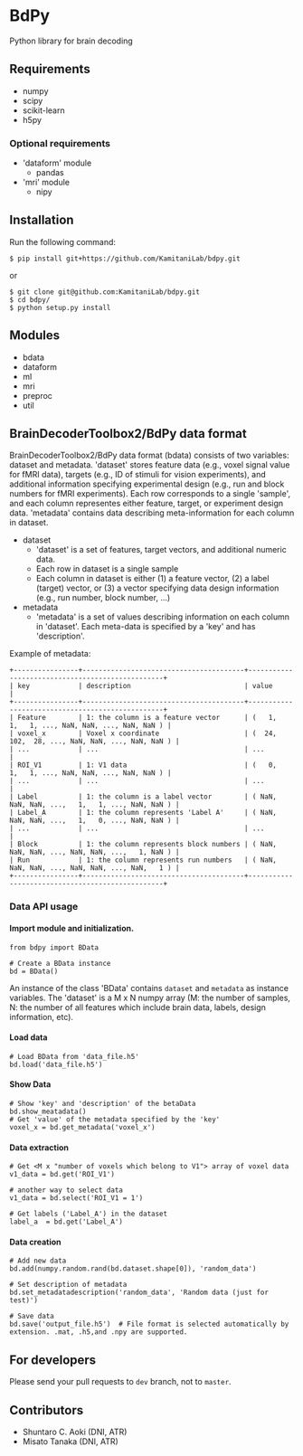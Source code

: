 # BdPy

Python library for brain decoding

## Requirements

- numpy
- scipy
- scikit-learn
- h5py

### Optional requirements

- 'dataform' module
    - pandas
- 'mri' module
    - nipy

## Installation

Run the following command:

``` shell
$ pip install git+https://github.com/KamitaniLab/bdpy.git
```

or

``` shell
$ git clone git@github.com:KamitaniLab/bdpy.git
$ cd bdpy/
$ python setup.py install
```

## Modules

- bdata
- dataform
- ml
- mri
- preproc
- util

## BrainDecoderToolbox2/BdPy data format

BrainDecoderToolbox2/BdPy data format (bdata) consists of two variables: dataset and metadata. 'dataset' stores feature data (e.g., voxel signal value for fMRI data), targets (e.g., ID of stimuli for vision experiments), and additional information specifying experimental design (e.g., run and block numbers for fMRI experiments). Each row corresponds to a single 'sample', and each column representes either feature, target, or experiment design data. 'metadata' contains data describing meta-information for each column in dataset.

- dataset
    - 'dataset' is a set of features, target vectors, and additional numeric data.
    - Each row in dataset is a single sample
    - Each column in dataset is either (1) a feature vector, (2) a label (target) vector, or (3) a vector specifying data design information (e.g., run number, block number, ...)
- metadata
    - 'metadata' is a set of values describing information on each column in 'dataset'. Each meta-data is specified by a 'key' and has 'description'.

Example of metadata:

    +----------------+----------------------------------------+-------------------------------------------------+
    | key            | description                            | value                                           |
    +----------------+----------------------------------------+-------------------------------------------------+
    | Feature        | 1: the column is a feature vector      | (   1,   1,   1, ..., NaN, NaN, ..., NaN, NaN ) |
    | voxel_x        | Voxel x coordinate                     | (  24, 102,  28, ..., NaN, NaN, ..., NaN, NaN ) |
    | ...            | ...                                    | ...                                             |
    | ROI_V1         | 1: V1 data                             | (   0,   1,   1, ..., NaN, NaN, ..., NaN, NaN ) |
    | ...            | ...                                    | ...                                             |
    | Label          | 1: the column is a label vector        | ( NaN, NaN, NaN, ...,   1,   1, ..., NaN, NaN ) |
    | Label_A        | 1: the column represents 'Label A'     | ( NaN, NaN, NaN, ...,   1,   0, ..., NaN, NaN ) |
    | ...            | ...                                    | ...                                             |
    | Block          | 1: the column represents block numbers | ( NaN, NaN, NaN, ..., NaN, NaN, ...,   1, NaN ) |
    | Run            | 1: the column represents run numbers   | ( NaN, NaN, NaN, ..., NaN, NaN, ..., NaN,   1 ) |
    +----------------+----------------------------------------+-------------------------------------------------+

### Data API usage

#### Import module and initialization.

    from bdpy import BData

    # Create a BData instance
    bd = BData()

An instance of the class 'BData' contains `dataset` and `metadata` as instance variables. The 'dataset' is a M x N numpy array (M: the number of samples, N: the number of all features which include brain data, labels, design information, etc).

#### Load data

    # Load BData from 'data_file.h5'
    bd.load('data_file.h5')

#### Show Data

    # Show 'key' and 'description' of the betaData
    bd.show_meatadata()
    # Get 'value' of the metadata specified by the 'key'
    voxel_x = bd.get_metadata('voxel_x')

#### Data extraction

    # Get <M x "number of voxels which belong to V1"> array of voxel data
    v1_data = bd.get('ROI_V1')

    # another way to select data
    v1_data = bd.select('ROI_V1 = 1')

    # Get labels ('Label_A') in the dataset
    label_a  = bd.get('Label_A')

#### Data creation

    # Add new data
    bd.add(numpy.random.rand(bd.dataset.shape[0]), 'random_data')

    # Set description of metadata
    bd.set_metadatadescription('random_data', 'Random data (just for test)')

    # Save data
    bd.save('output_file.h5')  # File format is selected automatically by extension. .mat, .h5,and .npy are supported.

## For developers

Please send your pull requests to `dev` branch, not to `master`.

## Contributors

- Shuntaro C. Aoki (DNI, ATR)
- Misato Tanaka (DNI, ATR)
